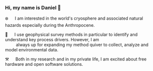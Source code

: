 ### Hi, my name is Daniel 👋

:snowflake: &emsp; I am interested in the world's cryosphere and associated natural hazards especially during the Anthropocene.

:telescope: &emsp; I use geophysical survey methods in particular to identify and understand key process drivers. However, I am\
&emsp; &emsp; always up for expanding my method quiver to collect, analyze and model environmental data.

:hammer_and_pick: &emsp; Both in my research and in my private life, I am excited about free hardware and open software solutions.
